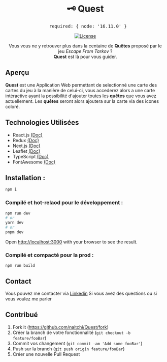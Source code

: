 <div align="center">

# 🗝 **Quest**
<pre>
  required: { node: '16.11.0' }
</pre>
[![License](https://img.shields.io/badge/License-MIT-green.svg)](https://opensource.org/licenses/MIT)

Vous vous ne y retrouver plus dans la centaine de **Quêtes** proposé par le jeu *Escape From Tarkov* ? 
<br/>
**Quest** est là pour vous guider. 
</div>

## Aperçu
**Quest** est une Application Web permettant de selectionné une carte des cartes du jeu à la manière de celui-ci, 
vous accederez alors a une carte intéractive ayant la possibilité d'ajouter toutes les **quêtes** que vous avez actuellement.
Les **quêtes** seront alors ajoutera sur la carte via des icones coloré.

## Technologies Utilisées
- React.js <a href="https://react.dev/learn">(Doc)</a>
- Redux <a href="https://redux.js.org/introduction/getting-started">(Doc)</a>
- Next.js <a href="https://nextjs.org/docs">(Doc)</a>
- Leaflet <a href="https://leafletjs.com/reference.html">(Doc)</a>
- TypeScript <a href="https://www.typescriptlang.org/docs/">(Doc)</a>
- FontAwesome <a href="https://fontawesome.com/docs">(Doc)</a>

## Installation :
```bash
npm i
```

### Compilé et hot-relaod pour le développement :

```bash
npm run dev
# or
yarn dev
# or
pnpm dev
```
Open [http://localhost:3000](http://localhost:3000) with your browser to see the result.

### Compilé et compacté pour la prod : 
```
npm run build
```

## Contact

Vous pouvez me contacter via <a href="https://www.linkedin.com/in/benjamin-clairotte/">Linkedin</a> Si vous avez des questions ou si vous voulez me parler 

## Contribué 

1. Fork it (<https://github.com/naitchi/Quest/fork>)
2. Créer la branch de votre fonctionnalité (`git checkout -b feature/fooBar`)
3. Commit vos changement (`git commit -am 'Add some fooBar'`)
4. Push sur la branch (`git push origin feature/fooBar`)
5. Créer une nouvelle Pull Request


